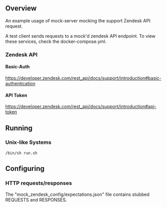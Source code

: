 ## Overview

An example usage of mock-server mocking the support Zendesk API request. 

A test client sends requests to a mock'd zendesk API endpoint. To view these services, check the docker-compose.yml.

### Zendesk API 

#### Basic-Auth

https://developer.zendesk.com/rest_api/docs/support/introduction#basic-authentication

#### API Token
https://developer.zendesk.com/rest_api/docs/support/introduction#api-token

## Running

### Unix-like Systems

```
/bin/sh run.sh
```

## Configuring

### HTTP requests/responses

The "mock_zendesk_config/expectations.json" file contains stubbed REQUESTS and RESPONSES.